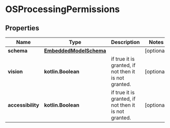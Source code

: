 
# OSProcessingPermissions

## Properties
Name | Type | Description | Notes
------------ | ------------- | ------------- | -------------
**schema** | [**EmbeddedModelSchema**](EmbeddedModelSchema) |  |  [optional]
**vision** | **kotlin.Boolean** | if true it is granted, if not then it is not granted. |  [optional]
**accessibility** | **kotlin.Boolean** | if true it is granted, if not then it is not granted. |  [optional]



